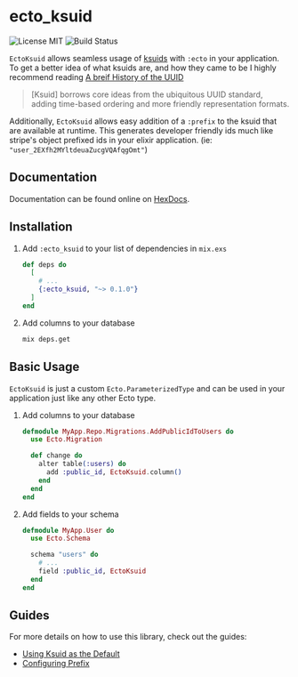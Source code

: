 # ecto_ksuid

![License MIT](https://img.shields.io/badge/license-MIT-brightgreen "License MIT")
![Build Status](https://github.com/benstepp/ecto_ksuid/actions/workflows/ci.yml/badge.svg)

`EctoKsuid` allows seamless usage of
[ksuids](https://github.com/segmentio/ksuid) with `:ecto` in your application.
To get a better idea of what ksuids are, and how they came to be I highly
recommend reading [A breif History of the
UUID](https://segment.com/blog/a-brief-history-of-the-uuid/)

> [Ksuid] borrows core ideas from the ubiquitous UUID standard, adding time-based
> ordering and more friendly representation formats.

Additionally, `EctoKsuid` allows easy addition of a `:prefix` to the ksuid
that are available at runtime. This generates developer friendly ids much like
stripe's object prefixed ids in your elixir application. (ie:
`"user_2EXfh2MYltdeuaZucgVQAfqgOmt"`)

## Documentation

Documentation can be found online on [HexDocs](https://hexdocs.pm/ecto_ksuid).

## Installation

1. Add `:ecto_ksuid` to your list of dependencies in `mix.exs`

    ```elixir
    def deps do
      [
        # ...
        {:ecto_ksuid, "~> 0.1.0"}
      ]
    end
    ```
2. Add columns to your database

    ```bash
    mix deps.get
    ```

## Basic Usage

`EctoKsuid` is just a custom `Ecto.ParameterizedType` and can be used in your
application just like any other Ecto type.

1. Add columns to your database

    ```elixir
    defmodule MyApp.Repo.Migrations.AddPublicIdToUsers do
      use Ecto.Migration

      def change do
        alter table(:users) do
          add :public_id, EctoKsuid.column()
        end
      end
    end
    ```

2. Add fields to your schema

    ```elixir
    defmodule MyApp.User do
      use Ecto.Schema

      schema "users" do
        # ...
        field :public_id, EctoKsuid
      end
    end
    ```
## Guides

For more details on how to use this library, check out the guides:

* [Using Ksuid as the Default](using_ksuid_as_default.md)
* [Configuring Prefix](configuring_prefix.md)
